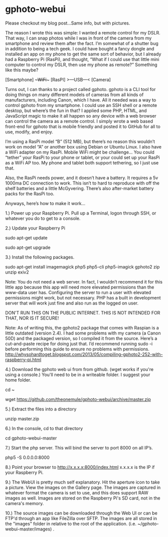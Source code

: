 gphoto-webui
============

Please checkout my blog post...Same info, but with pictures.

The reason I wrote this was simple: I wanted a remote control for my DSLR. That way, I can snap photos while I was in front of the camera from my smartphone and review them after the fact. I’m somewhat of a shutter bug in addition to being a tech geek. I could have bought a fancy dongle and installed an app on my phone to get the same sort of behavior, but I already had a Raspberry Pi (RasPi), and thought, “What if I could use that little mini computer to control my DSLR, then use my phone as remote?” Something like this maybe?

[Smartphone] ~~~WiFi~~~ [RasPI] >—USB—< [Camera]

Turns out, I can thanks to a project called gphoto. gphoto is a CLI tool for doing things on many different models of cameras from all kinds of manufacturers, including Canon, which I have. All it needed was a way to control gphoto from my smartphone. I could use an SSH shell or a remote desktop, but where’s the fun in that? I applied some PHP, HTML, and JavaScript magic to make it all happen so any device with a web browser can control the camera as a remote control. I simply wrote a web based front-end for gphoto that is mobile friendly and posted it to GitHub for all to use, modify, and enjoy.

I’m using a RasPi model “B” (512 MB), but there’s no reason this wouldn’t work on model “A” or another box using Debian or Ubuntu Linux. I also have a WiFi adapter on my RasPi. Mobile WiFi might be challenge… You could “tether” your RasPi to your phone or tablet, or your could set up your RasPi as a WiFi AP too. My phone and tablet both support tethering, so I just use that.

Also, the RasPi needs power, and it doesn’t have a battery. It requires a 5v 1000ma DC connection to work. This isn’t to hard to reproduce with off the shelf batteries and a little McGyvering. There’s also after-market battery packs for the RasPi too.

Anyways, here’s how to make it work…

1.) Power up your Raspberry Pi. Pull up a Terminal, logon through SSH, or whatever you do to get to a console.

2.) Update your Raspberry Pi

sudo apt-get update

sudo apt-get upgrade

3.) Install the following packages.

sudo apt-get install imagemagick php5 php5-cli php5-imagick gphoto2 zip unzip exiv2

Note: You do not need a web server. In fact, I wouldn’t recommend it for this little app because this app will need more elevated permissions than the www-data user has. Configuring the server to run a user with elevated permissions might work, but not necessary. PHP has a built in development server that will work just fine and also run as the logged on user. 

DON'T RUN THIS ON THE PUBLIC INTERNET. THIS IS NOT INTENDED FOR THAT, NOR IS IT SECURE! 

Note: As of writing this, the gphoto2 package that comes with Raspian is a little outdated (version 2.4). I had some problems with my camera (a Canon 50D) and the packaged version, so I compiled it from the source. Here’s a cut-and-paste recipe for doing just that. I’d recommend running sudo -i before performing this guide to ensure no problems with permissions. http://whysohardtoget.blogspot.com/2013/05/compiling-gphoto2-252-with-raspberry-pi.html

4.) Download the gphoto web ui from from github. (wget works if you're using a console.) You'll need to be in a writeable folder. I suggest your home folder.

cd ~

wget https://github.com/theonemule/gphoto-webui/archive/master.zip

5.) Extract the files into a directory

unzip master.zip

6.) In the console, cd to that directory

cd gphoto-webui-master

7.) Start the php server. This will bind the server to port 8000 on all IP’s.

php5 -S 0.0.0.0:8000

8.) Point your browser to http://x.x.x.x:8000/index.html x.x.x.x is the IP if your Raspberry Pi.

9.) The WebUI is pretty much self explanatory. Hit the aperture icon to take a picture. View the images on the Gallery page. The images are captured in whatever format the camera is set to use, and this does support RAW images as well. Images are stored on the Raspberry Pi's SD card, not in the camera's memory.

10.) The source images can be downloaded through the Web UI or can be FTP'd through an app like FileZilla over SFTP. The images are all stored in the "images" folder in relative to the root of the application. (i.e. ~/gphoto-webui-master/images) .
